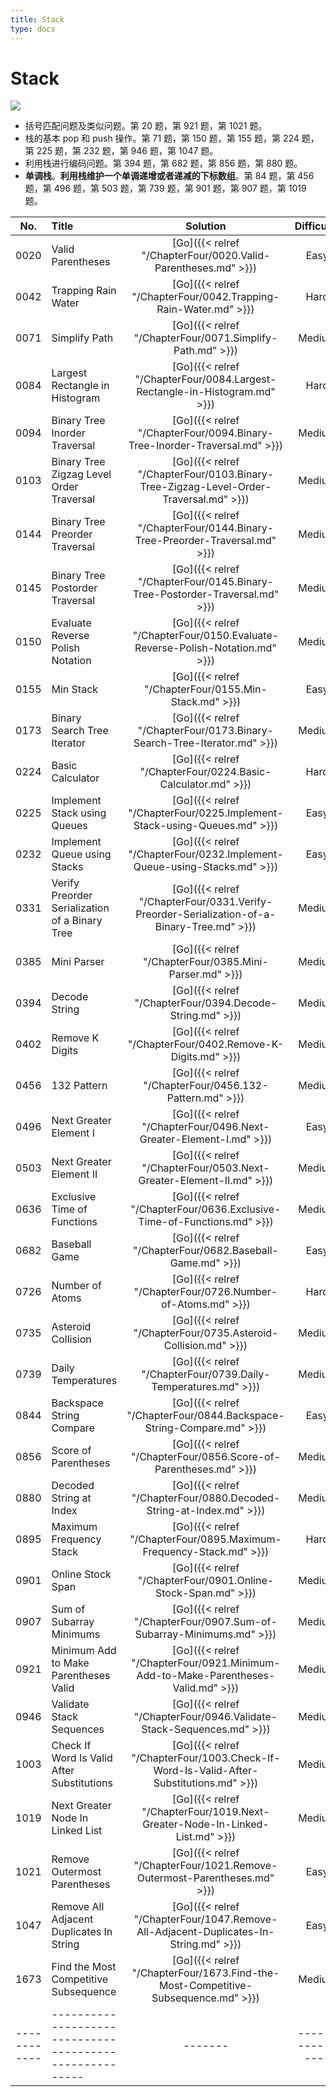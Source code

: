 ```yaml
---
title: Stack
type: docs
---
```


# Stack

![](https://img.halfrost.com/Leetcode/Stack.png)

- 括号匹配问题及类似问题。第 20 题，第 921 题，第 1021 题。
- 栈的基本 pop 和 push 操作。第 71 题，第 150 题，第 155 题，第 224 题，第 225 题，第 232 题，第 946 题，第 1047 题。
- 利用栈进行编码问题。第 394 题，第 682 题，第 856 题，第 880 题。
- **单调栈**。**利用栈维护一个单调递增或者递减的下标数组**。第 84 题，第 456 题，第 496 题，第 503 题，第 739 题，第 901 题，第 907 题，第 1019 题。



| No.      | Title | Solution | Difficulty | TimeComplexity | SpaceComplexity |Favorite| Acceptance |
|:--------:|:------- | :--------: | :----------: | :----: | :-----: | :-----: |:-----: |
|0020|Valid Parentheses|[Go]({{< relref "/ChapterFour/0020.Valid-Parentheses.md" >}})|Easy| O(log n)| O(1)||39.5%|
|0042|Trapping Rain Water|[Go]({{< relref "/ChapterFour/0042.Trapping-Rain-Water.md" >}})|Hard| O(n)| O(1)|❤️|50.7%|
|0071|Simplify Path|[Go]({{< relref "/ChapterFour/0071.Simplify-Path.md" >}})|Medium| O(n)| O(n)|❤️|33.6%|
|0084|Largest Rectangle in Histogram|[Go]({{< relref "/ChapterFour/0084.Largest-Rectangle-in-Histogram.md" >}})|Hard| O(n)| O(n)|❤️|36.8%|
|0094|Binary Tree Inorder Traversal|[Go]({{< relref "/ChapterFour/0094.Binary-Tree-Inorder-Traversal.md" >}})|Medium| O(n)| O(1)||65.4%|
|0103|Binary Tree Zigzag Level Order Traversal|[Go]({{< relref "/ChapterFour/0103.Binary-Tree-Zigzag-Level-Order-Traversal.md" >}})|Medium| O(n)| O(n)||49.8%|
|0144|Binary Tree Preorder Traversal|[Go]({{< relref "/ChapterFour/0144.Binary-Tree-Preorder-Traversal.md" >}})|Medium| O(n)| O(1)||57.1%|
|0145|Binary Tree Postorder Traversal|[Go]({{< relref "/ChapterFour/0145.Binary-Tree-Postorder-Traversal.md" >}})|Medium| O(n)| O(1)||57.1%|
|0150|Evaluate Reverse Polish Notation|[Go]({{< relref "/ChapterFour/0150.Evaluate-Reverse-Polish-Notation.md" >}})|Medium| O(n)| O(1)||37.6%|
|0155|Min Stack|[Go]({{< relref "/ChapterFour/0155.Min-Stack.md" >}})|Easy| O(n)| O(n)||46.0%|
|0173|Binary Search Tree Iterator|[Go]({{< relref "/ChapterFour/0173.Binary-Search-Tree-Iterator.md" >}})|Medium| O(n)| O(1)||59.6%|
|0224|Basic Calculator|[Go]({{< relref "/ChapterFour/0224.Basic-Calculator.md" >}})|Hard| O(n)| O(n)||38.0%|
|0225|Implement Stack using Queues|[Go]({{< relref "/ChapterFour/0225.Implement-Stack-using-Queues.md" >}})|Easy| O(n)| O(n)||46.9%|
|0232|Implement Queue using Stacks|[Go]({{< relref "/ChapterFour/0232.Implement-Queue-using-Stacks.md" >}})|Easy| O(n)| O(n)||51.6%|
|0331|Verify Preorder Serialization of a Binary Tree|[Go]({{< relref "/ChapterFour/0331.Verify-Preorder-Serialization-of-a-Binary-Tree.md" >}})|Medium| O(n)| O(1)||40.9%|
|0385|Mini Parser|[Go]({{< relref "/ChapterFour/0385.Mini-Parser.md" >}})|Medium||||34.3%|
|0394|Decode String|[Go]({{< relref "/ChapterFour/0394.Decode-String.md" >}})|Medium| O(n)| O(n)||52.3%|
|0402|Remove K Digits|[Go]({{< relref "/ChapterFour/0402.Remove-K-Digits.md" >}})|Medium| O(n)| O(1)||28.6%|
|0456|132 Pattern|[Go]({{< relref "/ChapterFour/0456.132-Pattern.md" >}})|Medium| O(n)| O(n)||30.6%|
|0496|Next Greater Element I|[Go]({{< relref "/ChapterFour/0496.Next-Greater-Element-I.md" >}})|Easy| O(n)| O(n)||65.1%|
|0503|Next Greater Element II|[Go]({{< relref "/ChapterFour/0503.Next-Greater-Element-II.md" >}})|Medium| O(n)| O(n)||58.1%|
|0636|Exclusive Time of Functions|[Go]({{< relref "/ChapterFour/0636.Exclusive-Time-of-Functions.md" >}})|Medium| O(n)| O(n)||53.9%|
|0682|Baseball Game|[Go]({{< relref "/ChapterFour/0682.Baseball-Game.md" >}})|Easy| O(n)| O(n)||66.1%|
|0726|Number of Atoms|[Go]({{< relref "/ChapterFour/0726.Number-of-Atoms.md" >}})|Hard| O(n)| O(n) |❤️|51.0%|
|0735|Asteroid Collision|[Go]({{< relref "/ChapterFour/0735.Asteroid-Collision.md" >}})|Medium| O(n)| O(n) ||43.2%|
|0739|Daily Temperatures|[Go]({{< relref "/ChapterFour/0739.Daily-Temperatures.md" >}})|Medium| O(n)| O(n) ||64.3%|
|0844|Backspace String Compare|[Go]({{< relref "/ChapterFour/0844.Backspace-String-Compare.md" >}})|Easy| O(n)| O(n) ||46.8%|
|0856|Score of Parentheses|[Go]({{< relref "/ChapterFour/0856.Score-of-Parentheses.md" >}})|Medium| O(n)| O(n)||62.2%|
|0880|Decoded String at Index|[Go]({{< relref "/ChapterFour/0880.Decoded-String-at-Index.md" >}})|Medium| O(n)| O(n)||28.3%|
|0895|Maximum Frequency Stack|[Go]({{< relref "/ChapterFour/0895.Maximum-Frequency-Stack.md" >}})|Hard| O(n)| O(n)  ||62.1%|
|0901|Online Stock Span|[Go]({{< relref "/ChapterFour/0901.Online-Stock-Span.md" >}})|Medium| O(n)| O(n)  ||61.1%|
|0907|Sum of Subarray Minimums|[Go]({{< relref "/ChapterFour/0907.Sum-of-Subarray-Minimums.md" >}})|Medium| O(n)| O(n)|❤️|33.2%|
|0921|Minimum Add to Make Parentheses Valid|[Go]({{< relref "/ChapterFour/0921.Minimum-Add-to-Make-Parentheses-Valid.md" >}})|Medium| O(n)| O(n)||74.6%|
|0946|Validate Stack Sequences|[Go]({{< relref "/ChapterFour/0946.Validate-Stack-Sequences.md" >}})|Medium| O(n)| O(n)||63.4%|
|1003|Check If Word Is Valid After Substitutions|[Go]({{< relref "/ChapterFour/1003.Check-If-Word-Is-Valid-After-Substitutions.md" >}})|Medium| O(n)| O(1)||56.1%|
|1019|Next Greater Node In Linked List|[Go]({{< relref "/ChapterFour/1019.Next-Greater-Node-In-Linked-List.md" >}})|Medium| O(n)| O(1)||58.2%|
|1021|Remove Outermost Parentheses|[Go]({{< relref "/ChapterFour/1021.Remove-Outermost-Parentheses.md" >}})|Easy| O(n)| O(1)||78.7%|
|1047|Remove All Adjacent Duplicates In String|[Go]({{< relref "/ChapterFour/1047.Remove-All-Adjacent-Duplicates-In-String.md" >}})|Easy| O(n)| O(1)||70.2%|
|1673|Find the Most Competitive Subsequence|[Go]({{< relref "/ChapterFour/1673.Find-the-Most-Competitive-Subsequence.md" >}})|Medium||||38.3%|
|------------|-------------------------------------------------------|-------| ----------------| ---------------|-------------|-------------|-------------|
